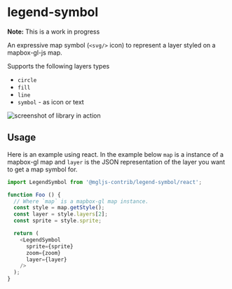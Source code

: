 # legend-symbol
**Note:** This is a work in progress

An expressive map symbol (`<svg/>` icon) to represent a layer styled on a mapbox-gl-js map.

Supports the following layers types

 - `circle`
 - `fill`
 - `line`
 - `symbol` - as icon or text

![screenshot of library in action](screenshots/os_zoomstack_road_demo.png)


## Usage
Here is an example using react. In the example below `map` is a instance of a mapbox-gl map and `layer` is the JSON representation of the layer you want to get a map symbol for.

```javascript
import LegendSymbol from '@mgljs-contrib/legend-symbol/react';

function Foo () {
  // Where `map` is a mapbox-gl map instance.
  const style = map.getStyle();
  const layer = style.layers[2];
  const sprite = style.sprite;

  return (
    <LegendSymbol
      sprite={sprite}
      zoom={zoom}
      layer={layer}
    />
  );
}
```
